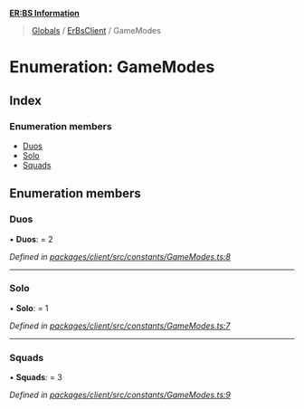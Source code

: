 **[ER:BS Information](../README.md)**

> [Globals](../globals.md) / [ErBsClient](../modules/erbsclient.md) / GameModes

# Enumeration: GameModes

## Index

### Enumeration members

* [Duos](erbsclient.gamemodes.md#duos)
* [Solo](erbsclient.gamemodes.md#solo)
* [Squads](erbsclient.gamemodes.md#squads)

## Enumeration members

### Duos

•  **Duos**:  = 2

*Defined in [packages/client/src/constants/GameModes.ts:8](https://github.com/PaulEndri/eternal-return-project/blob/6cfa1d0/packages/client/src/constants/GameModes.ts#L8)*

___

### Solo

•  **Solo**:  = 1

*Defined in [packages/client/src/constants/GameModes.ts:7](https://github.com/PaulEndri/eternal-return-project/blob/6cfa1d0/packages/client/src/constants/GameModes.ts#L7)*

___

### Squads

•  **Squads**:  = 3

*Defined in [packages/client/src/constants/GameModes.ts:9](https://github.com/PaulEndri/eternal-return-project/blob/6cfa1d0/packages/client/src/constants/GameModes.ts#L9)*
